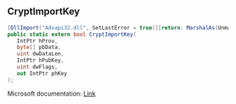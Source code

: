 ## CryptImportKey

```csharp
[DllImport("Advapi32.dll", SetLastError = true)][return: MarshalAs(UnmanagedType.Bool)]
public static extern bool CryptImportKey(
   IntPtr hProv,
   byte[] pbData,
   uint dwDataLen,
   IntPtr hPubKey,
   uint dwFlags,
   out IntPtr phKey
);
```

Microsoft documentation: [Link](https://docs.microsoft.com/en-us/windows/win32/api/wincrypt/nf-wincrypt-cryptimportkey)
